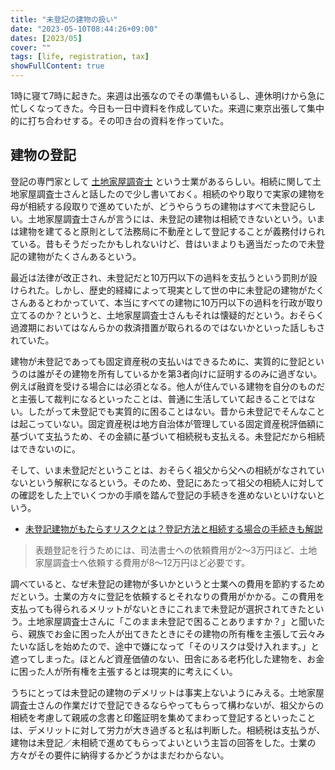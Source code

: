 ```yaml
---
title: "未登記の建物の扱い"
date: "2023-05-10T08:44:26+09:00"
dates: [2023/05]
cover: ""
tags: [life, registration, tax]
showFullContent: true
---
```


1時に寝て7時に起きた。来週は出張なのでその準備もいるし、連休明けから急に忙しくなってきた。今日も一日中資料を作成していた。来週に東京出張して集中的に打ち合わせする。その叩き台の資料を作っていた。

## 建物の登記

登記の専門家として [土地家屋調査士](https://www.chosashi.or.jp/investigator/about/) という士業があるらしい。相続に関して土地家屋調査士さんと話したので少し書いておく。相続のやり取りで実家の建物を母が相続する段取りで進めていたが、どうやらうちの建物はすべて未登記らしい。土地家屋調査士さんが言うには、未登記の建物は相続できないという。いまは建物を建てると原則として法務局に不動産として登記することが義務付けられている。昔もそうだったかもしれないけど、昔はいまよりも適当だったので未登記の建物がたくさんあるという。

最近は法律が改正され、未登記だと10万円以下の過料を支払うという罰則が設けられた。しかし、歴史的経緯によって現実として世の中に未登記の建物がたくさんあるとわかっていて、本当にすべての建物に10万円以下の過料を行政が取り立てるのか？というと、土地家屋調査士さんもそれは懐疑的だという。おそらく過渡期においてはなんらかの救済措置が取られるのではないかといった話しもされていた。

建物が未登記であっても固定資産税の支払いはできるために、実質的に登記というのは誰がその建物を所有しているかを第3者向けに証明するのみに過ぎない。例えば融資を受ける場合には必須となる。他人が住んでいる建物を自分のものだと主張して裁判になるといったことは、普通に生活していて起きることではない。したがって未登記でも実質的に困ることはない。昔から未登記でそんなことは起こっていない。固定資産税は地方自治体が管理している固定資産税評価額に基づいて支払うため、その金額に基づいて相続税も支払える。未登記だから相続はできないのに。

そして、いま未登記だということは、おそらく祖父から父への相続がなされていないという解釈になるという。そのため、登記にあたって祖父の相続人に対しての確認をした上でいくつかの手順を踏んで登記の手続きを進めないといけないという。

* [未登記建物がもたらすリスクとは？登記方法と相続する場合の手続きも解説](https://www.yasiro.co.jp/eitaikuyo/media/archives/6972)

> 表題登記を行うためには、司法書士への依頼費用が2〜3万円ほど、土地家屋調査士へ依頼する費用が8〜12万円ほど必要です。

調べていると、なぜ未登記の建物が多いかというと士業への費用を節約するためだという。士業の方々に登記を依頼するとそれなりの費用がかかる。この費用を支払っても得られるメリットがないときにこれまで未登記が選択されてきたという。土地家屋調査士さんに「このまま未登記で困ることありますか？」と聞いたら、親族でお金に困った人が出てきたときにその建物の所有権を主張して云々みたいな話しを始めたので、途中で嫌になって「そのリスクは受け入れます。」と遮ってしまった。ほとんど資産価値のない、田舎にある老朽化した建物を、お金に困った人が所有権を主張するとは現実的に考えにくい。

うちにとっては未登記の建物のデメリットは事実上ないようにみえる。土地家屋調査士さんの作業だけで登記できるならやってもらって構わないが、祖父からの相続を考慮して親戚の念書と印鑑証明を集めてまわって登記するといったことは、デメリットに対して労力が大き過ぎると私は判断した。相続税は支払うが、建物は未登記／未相続で進めてもらってよいという主旨の回答をした。士業の方々がその要件に納得するかどうかはまだわからない。
